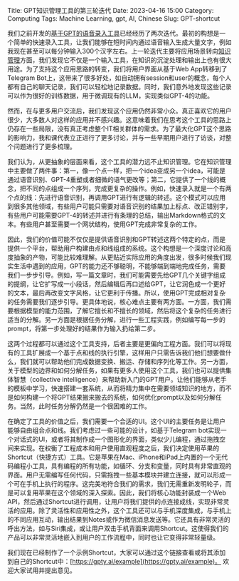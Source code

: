 Title: GPT知识管理工具的第三轮迭代
Date: 2023-04-16 15:00
Category: Computing
Tags: Machine Learning, gpt, AI, Chinese
Slug: GPT-shortcut

我们之前开发的[基于GPT的语音录入工具](/GPT-API-usage-creation.html)已经经历了两次迭代。最初的构想是一个简单的快速录入工具，让我们能够在短时间内通过语音输入生成大量文字，例如我现在甚至可以每分钟输入300个汉字左右。上一轮迭代主要将应用场景转向[知识管理](/GPT-knowledge-management.html)方面，我们发现它不仅是一个输入工具，在知识的沉淀处理和输出上也有很大用途。为了支持这个应用思路的转变，我们将用户界面从基于Web App转移到了Telegram Bot上，这带来了很多好处，如自动拥有session和user的概念，每个人都有自己的聊天记录，我们可以轻松地记录数据。同时，我们意外地发现这些记录可以作为很好的训练数据，用于微调现有的LLM，实现类似GPT-4的功能。

然而，在与更多用户交流后，我们发现这个应用仍然非常小众。真正喜欢它的用户很少，大多数人对这样的应用并不感兴趣。这意味着我们在思考这个工具的思路上仍存在一些局限，没有真正考虑整个IT相关群体的需求。为了最大化GPT这个思路的影响力，我和课代表立正进行了更多讨论，并与一些早期用户进行了访谈，对整个问题进行了更多梳理。

我们认为，从更抽象的层面来看，这个工具的潜力远不止知识管理。它在知识管理中主要做了两件事：第一，像一个点一样，把一个idea变成另一个idea，可能是通过语音识别、GPT-4重塑或者细微的语气更改等；第二，它提供了一个线的概念，把不同的点组成一个序列，完成更复杂的操作。例如，快速录入就是一个有两个点的线：先进行语音识别，再调用GPT进行有逻辑的转述。这个模式可以应用到很多其他领域，有些用户可能只需要对语音识别的结果加上标点、改正错别字，有些用户可能需要GPT-4的转述并进行有条理的总结，输出Markdown格式的文本。有些用户甚至需要一个网状结构，使用GPT完成非常复杂的工作。

因此，我们的价值可能不仅仅是提供语音识别和GPT转述这两个特定的点，而是提供一个平台，帮助用户构建由点和线组成的系统。这个构想是一个深度讨论和高度抽象的产物，可能比较难理解。从更贴近实际应用的角度出发，很多时候我们现实生活中遇到的应用，GPT的能力还不够聪明，不能够端到端地完成任务，需要我们一步步引导。例如，写一篇文章时，我们可能需要先给GPT几个关键字组成的提纲，让它扩写成一小段话，然后编辑后再口述给GPT，让它润色成一个更好的文本，最后再改变文字风格，让它更利于传播。所以，使用GPT完成相对复杂的任务需要我们逐步引导。更具体地说，核心难点主要有两方面。一方面，我们需要根据模型的能力范围，了解它擅长和不擅长的领域，然后将这个复杂的任务进行适当的分解。另一方面是根据任务分解，进行一些工程实践，例如编写每一步的prompt，将第一步处理好的结果作为输入扔给第二步。

这两个过程都可以通过这个工具支持，后者主要是更偏向工程方面。我们可以将现有的工具扩展成一个基于点和线的执行引擎，这样用户只需告诉我们他们想要做什么，我们就可以帮助他们完成数据变换、搬运、存储和序列化等工作。另一方面，关于模型的边界和如何分解任务，如果有更多人使用这个工具，我们也可以提供集体智慧（collective intelligence）来帮助新入门的GPT用户。让他们能够从老手的模板中学习，快速搭建一套系统，从而将精力集中在需要领域知识的地方，而不是如何构建一个将GPT结果搬来搬去的系统，如何优化prompt以及如何分解任务。当然，此时任务分解仍然是一个很困难的工作。

在确定了工具的价值之后，我们需要一个合适的UI。这个UI的主要任务是让用户能够自由组合点和线。我们考虑过一些可能的设计，如基于Telegram bot实现一个对话式的UI，或者将其制作成一个图形化的界面，类似少儿编程，通过拖拽空间来实现。在权衡了工程成本和用户使用直观程度之后，我们决定使用苹果的Shortcut（快捷方式）工具。它是苹果在Mac、iPhone和iPad上内置的一个无代码编程小工具，具有编程的所有功能，如循环、分支和变量，同时具有非常直观的界面。用户无需编写任何代码，只需拖拽一些基本模块并建立连接，就可以形成一个可在手机上执行的程序。这完美地符合我们的需求，我们无需重新发明轮子，而是可以复用苹果在这个领域的深入探索。因此，我们将核心功能封装成一个Web API，然后通过Shortcut进行调用，让用户将我们提供的点连接成线，实现非常灵活的应用。除了灵活性和应用性之外，这个工具还可以与手机深度集成，与手机上的不同应用互动，输出结果到Notes或作为微信消息发送等。它还具有非常灵活的呼出方法，如与Siri集成，或让用户双击手机背面来调用Shortcut。这使得我们的产品可以非常灵活地嵌入到用户的工作流程中，同时也让它变得非常轻量级。

我们现在已经制作了一个示例Shortcut，大家可以通过这个链接查看或将其添加到自己的Shortcut中：[https://gpty.ai/example](https://gpty.ai/example)。 欢迎大家试用并提出意见。
